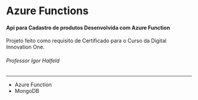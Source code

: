 # Azure Functions

#### Api para Cadastro de produtos Desenvolvida com Azure Function

Projeto feito como requisito de Certificado para o Curso da Digital Innovation One.

###### Professor Igor Halfeld

---

- Azure Function
- MongoDB
